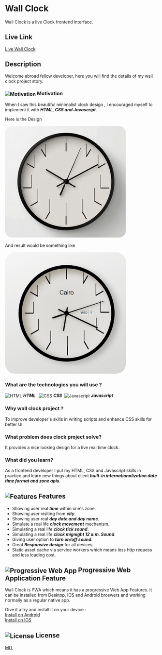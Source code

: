 # Wall Clock

Wall Clock is a live Clock frontend interface.

## Live Link
[Live Wall Clock](https://abdulrahmanhatem.github.io/wall-clock/)

## Description 
Welcome abroad fellow developer, here you will find the details of my wall clock project story.

### <img src="https://abdulrahmanhatem.github.io/icons/markdown/motivation.png" alt="Motivation" align="center"> Motivation 
When I saw this beautiful minimalist clock design , I encouraged myself to implement it with ***HTML, CSS and Javascript***.

Here is the Design 

![Before](model-before.png)

And result would be something like 

![After](model-after.png)

### What are the technologies you will use ? 
<img src="https://abdulrahmanhatem.github.io/icons/tech/html.png" alt="HTML" align="center"> ***HTML***&ensp;
<img src="https://abdulrahmanhatem.github.io/icons/tech//css.png" alt="CSS" align="center"> ***CSS***&ensp;<img src="https://abdulrahmanhatem.github.io/icons/tech/javascript.png" alt="Javascript" align="center"> ***Javascript***         

### Why wall clock project ?

To improve developer's skills in writing scripts and enhance CSS skills for better UI

### What problem does clock project solve?

It provides a nice looking design for a live real time clock.

### What did you learn?
As a frontend developer I put my HTML, CSS and Javascript skills in practice and learn new things about client ***built-in internationalization date time format and zone apis***.


## <img src="https://abdulrahmanhatem.github.io/icons/markdown/features.png" alt="Features" align="center">  Features
 - Showing user real ***time*** within one's zone.
 - Showing user visiting from ***city***.
 - Showing user real ***day date and day name***.
 - Simulate a real life ***clock movement*** mechanism.
 - Simulating a real life ***clock tick sound***.
 - Simulating a real life ***clock mignight 12 a.m. Sound***.
 - Giving user option to ***turn on/off sound***.
 - Great ***Responsive design*** for all devices.
 - Static asset cache via service workers which means less http requess and less loading cost.  

##  <img src="https://abdulrahmanhatem.github.io/icons/markdown/pwa.png" alt="Progressive Web App" align="center"> Progressive Web Application Feature
Wall Clock is PWA which means it has a progressive Web App Features.
It can be installed from Desktop, IOS and Android broswers and working normally as a regular native app.

Give it a try and install it on your device :\
[Install on Android](https://support.google.com/chrome/answer/9658361?hl=en&co=GENIE.Platform%3DDesktop)\
[Install on IOS](https://www.bitcot.com/how-to-install-a-pwa-to-your-device/#Installing_a_PWA_on_iOS)

 ## <img src="https://abdulrahmanhatem.github.io/icons/markdown/license.png" alt="License" align="center"> License
[MIT](https://opensource.org/license/mit)











